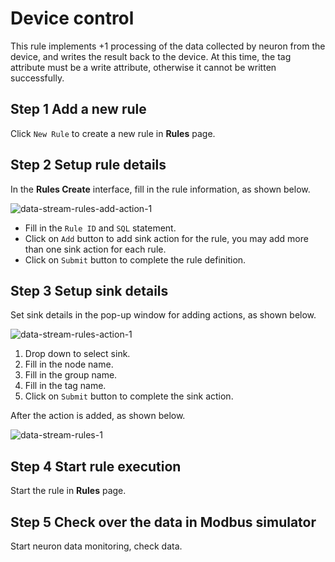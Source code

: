 # Device control

This rule implements +1 processing of the data collected by neuron from the device, and writes the result back to the device. At this time, the tag attribute must be a write attribute, otherwise it cannot be written successfully.

## Step 1 Add a new rule

Click `New Rule` to create a new rule in **Rules** page.

## Step 2 Setup rule details

In the **Rules Create** interface, fill in the rule information, as shown below.

![data-stream-rules-add-action-1](./assets/data-stream-rules-add-action-1.png)

* Fill in the `Rule ID` and `SQL` statement.
* Click on `Add` button to add sink action for the rule, you may add more than one sink action for each rule.
* Click on `Submit` button to complete the rule definition.

## Step 3 Setup sink details

Set sink details in the pop-up window for adding actions, as shown below.

![data-stream-rules-action-1](./assets/data-stream-rules-action-1.png)

1. Drop down to select sink.
2. Fill in the node name.
3. Fill in the group name.
4. Fill in the tag name.
5. Click on `Submit` button to complete the sink action.

After the action is added, as shown below.

![data-stream-rules-1](./assets/data-stream-rules-1.png)

## Step 4 Start rule execution

Start the rule in **Rules** page.

## Step 5 Check over the data in Modbus simulator

Start neuron data monitoring, check data.
